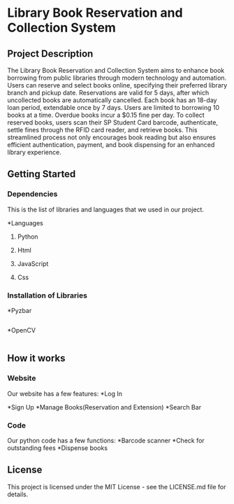 # Library Book Reservation and Collection System

## Project Description

The Library Book Reservation and Collection System aims to enhance book borrowing from public libraries through modern technology and automation. Users can reserve and select books online, specifying their preferred library branch and pickup date. Reservations are valid for 5 days, after which uncollected books are automatically cancelled. Each book has an 18-day loan period, extendable once by 7 days. Users are limited to borrowing 10 books at a time. Overdue books incur a $0.15 fine per day. To collect reserved books, users scan their SP Student Card barcode, authenticate, settle fines through the RFID card reader, and retrieve books. This streamlined process not only encourages book reading but also ensures efficient authentication, payment, and book dispensing for an enhanced library experience. 

## Getting Started

### Dependencies

This is the list of libraries and languages that we used in our project. 

*Languages

1. Python

2. Html

3. JavaScript

4. Css


### Installation of Libraries

*Pyzbar
```

```
*OpenCV
```

```

## How it works

### Website

Our website has a few features:
*Log In  

*Sign Up 
*Manage Books(Reservation and Extension) 
*Search Bar 


### Code

Our python code has a few functions:
*Barcode scanner
*Check for outstanding fees
*Dispense books





## License

This project is licensed under the MIT License - see the LICENSE.md file for details.
